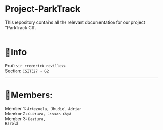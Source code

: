 # Project-ParkTrack
This repository contains all the relevant documentation for our project "ParkTrack CIT. <br> <br>



# 📌Info

Prof: <code>Sir Frederick Revilleza</code> <br>
Section: <code>CSIT327 - G2</code>

---

# 💼Members:

Member 1: <code>Artezuela, Jhudiel Adrian</code><br>
Member 2: <code>Cultura, Jesson Chyd</code><br>
Member 3: <code>Destura, Harold</code>

